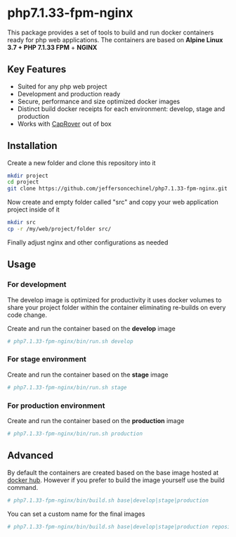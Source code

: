 # php7.1.33-fpm-nginx
This package provides a set of tools to build and run docker containers ready for php web applications. The containers are based on **Alpine Linux 3.7 + PHP 7.1.33 FPM** + **NGINX** 

## Key Features
- Suited for any php web project
- Development and production ready
- Secure, performance and size optimized docker images
- Distinct build docker receipts for each environment: develop, stage and production
- Works with [CapRover](https://www.caprover.com) out of box

## Installation

Create a new folder and clone this repository into it

```bash
mkdir project
cd project
git clone https://github.com/jeffersoncechinel/php7.1.33-fpm-nginx.git
```

Now create and empty folder called "src" and copy your web application project inside of it
```bash
mkdir src
cp -r /my/web/project/folder src/
```

Finally adjust nginx and other configurations as needed

## Usage

### For development
The develop image is optimized for productivity it uses docker volumes to share your project folder within the container eliminating re-builds on every code change.

Create and run the container based on the **develop** image
```bash
# php7.1.33-fpm-nginx/bin/run.sh develop
```

### For stage environment
Create and run the container based on the **stage** image
```bash
# php7.1.33-fpm-nginx/bin/run.sh stage
```

### For production environment
Create and run the container based on the **production** image
```bash
# php7.1.33-fpm-nginx/bin/run.sh production
```

## Advanced
By default the containers are created based on the base image hosted at [docker hub](https://hub.docker.com/repository/docker/jeffersoncechinel/php7.1.33-fpm-nginx-base). However if you prefer to build the image yourself use the build command.

```bash
# php7.1.33-fpm-nginx/bin/build.sh base|develop|stage|production
```
You can set a custom name for the final images
```bash
# php7.1.33-fpm-nginx/bin/build.sh base|develop|stage|production repository/name:tag
```
